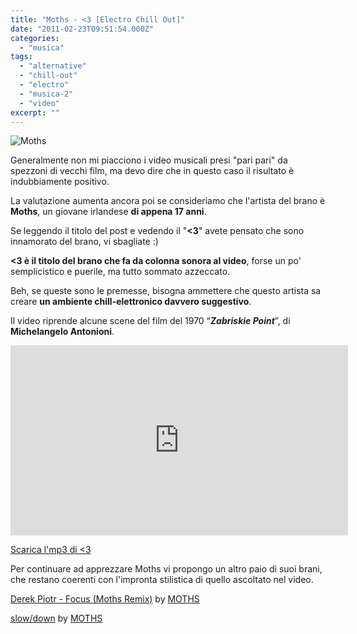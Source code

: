 ```yaml
---
title: "Moths - <3 [Electro Chill Out]"
date: "2011-02-23T09:51:54.000Z"
categories:
  - "musica"
tags:
  - "alternative"
  - "chill-out"
  - "electro"
  - "musica-2"
  - "video"
excerpt: ""
---
```


![](https://enricodeleo.s3.eu-south-1.amazonaws.com/uploads/2011/02/1648007_300.jpg "Moths")

Generalmente non mi piacciono i video musicali presi "pari pari" da spezzoni di vecchi film, ma devo dire che in questo caso il risultato è indubbiamente positivo.

La valutazione aumenta ancora poi se consideriamo che l'artista del brano è **Moths**, un giovane irlandese **di appena 17 anni**.

Se leggendo il titolo del post e vedendo il "**<3**" avete pensato che sono innamorato del brano, vi sbagliate :)

**<3 è il titolo del brano che fa da colonna sonora al video**, forse un po' semplicistico e puerile, ma tutto sommato azzeccato.

Beh, se queste sono le premesse, bisogna ammettere che questo artista sa creare **un ambiente chill-elettronico davvero suggestivo**.

Il video riprende alcune scene del film del 1970 “**_Zabriskie Point_**”, di **Michelangelo Antonioni**.

<iframe src="https://player.vimeo.com/video/19895105?byline=0&amp;portrait=0" width="540" height="304" frameborder="0"></iframe>

 [Scarica l'mp3 di <3](http://groovebat.com/download/f18.mp3)

Per continuare ad apprezzare Moths vi propongo un altro paio di suoi brani, che restano coerenti con l'impronta stilistica di quello ascoltato nel video.

  [Derek Piotr - Focus (Moths Remix)](http://soundcloud.com/mmoths/derek-piotr-focus-moths-remix) by [MOTHS](http://soundcloud.com/mmoths)

  [slow/down](http://soundcloud.com/mmoths/slow-down) by [MOTHS](http://soundcloud.com/mmoths)
